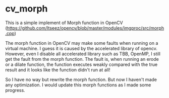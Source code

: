 # cv_morph
This is a simple implement of Morph function in OpenCV (https://github.com/Itseez/opencv/blob/master/modules/imgproc/src/morph.cpp)

The morph function in OpenCV may make some faults when running on a virtual machine. I guess it is caused by the accelerated library of opencv. However, even I disable all accelerated library such as TBB, OpenMP, I still get the fault from the morph function. The fault is, when running an erode or a dilate function, the function executes weakly compared with the true result and it looks like the function didn't run at all!

So I have no way but rewrite the morph function. But now I haven't made any optimization. I would update this morph functions as I made some progress.

